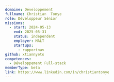 ```yaml
---
domaine: Développement
fullname: Christian  Tonye
role: Développeur Sénior
missions:
  - start: 2024-05-13
    end: 2025-05-31
    status: independent
    employer: MALT
    startups:
      - rapportnav
github: xtiannyeto
competences:
  - Développement Full-stack
memberType: beta
link: https://www.linkedin.com/in/christiantonye
---
```

